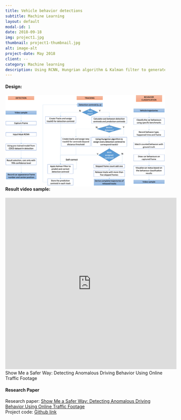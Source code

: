 ```yaml
---
title: Vehicle behavior detections
subtitle: Machine Learning
layout: default
modal-id: 1
date: 2018-09-18
img: project1.jpg
thumbnail: project1-thumbnail.jpg
alt: image-alt
project-date: May 2018
client: --
category: Machine learning
description: Using RCNN, Hungrian algorithm & Kalman filter to generate an integrated system that accurately detects, tracks and classifies vehicles using online traffic camera feed.</br>Thanks to our supervisors Elham Naghizade & Kourosh Khoshelhamteam, also team members Xiao Zheng & Weizhang Chen, 
---
```


#### Design:   
<img src="/img/portfolio/Flow chart master.png" alt="" style="float: left; margin-right: 10px;" /> 

#### Result video sample:
<iframe width="540" height="540" src="https://www.youtube.com/embed/mTFlKedstPs" frameborder="0" allow="accelerometer; autoplay; encrypted-media; gyroscope; picture-in-picture" allowfullscreen></iframe>
<figcaption class="caption">Show Me a Safer Way: Detecting Anomalous Driving Behavior Using Online Traffic Footage</figcaption>

#### Research Paper
Research paper: [Show Me a Safer Way: Detecting Anomalous Driving Behavior Using Online Traffic Footage](https://github.com/JoyceWufm/joycewufm.github.io/blob/master/docs/Show_Me_a_Safer_Way__Detecting_Anomalous_Driving_Behavior_Using_Online_Traffic_Footage.pdf)  
Project code: [Github link](https://github.com/JoyceWufm/Master-research-project)
      
